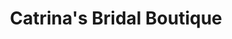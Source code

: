 ---
title: "Catrina's Bridal Boutique"
url: /great-yarmouth/catrinas-bridal-boutique/
shop: clothes
---